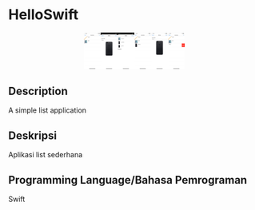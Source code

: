 # HelloSwift

<p align="center">
<img src="Screenshots/SS.png" width="40%" title="SS">
</p>

## Description
A simple list application


## Deskripsi
Aplikasi list sederhana

## Programming Language/Bahasa Pemrograman
Swift





